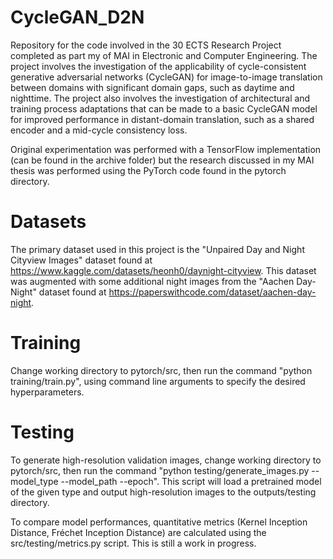 # CycleGAN_D2N
Repository for the code involved in the 30 ECTS Research Project completed as part my of MAI in Electronic and Computer Engineering. The project involves the investigation of the applicability of cycle-consistent generative adversarial networks (CycleGAN) for image-to-image translation between domains with significant domain gaps, such as daytime and nighttime. The project also involves the investigation of architectural and training process adaptations that can be made to a basic CycleGAN model for improved performance in distant-domain translation, such as a shared encoder and a mid-cycle consistency loss. 

Original experimentation was performed with a TensorFlow implementation (can be found in the archive folder) but the research discussed in my MAI thesis was performed using the PyTorch code found in the pytorch directory. 

# Datasets

The primary dataset used in this project is the "Unpaired Day and Night Cityview Images" dataset found at https://www.kaggle.com/datasets/heonh0/daynight-cityview. 
This dataset was augmented with some additional night images from the "Aachen Day-Night" dataset found at https://paperswithcode.com/dataset/aachen-day-night. 

# Training

Change working directory to pytorch/src, then run the command "python training/train.py", using command line arguments to specify the desired hyperparameters. 

# Testing

To generate high-resolution validation images, change working directory to pytorch/src, then run the command "python testing/generate_images.py --model_type --model_path --epoch". This script will load a pretrained model of the given type and output high-resolution images to the outputs/testing directory. 

To compare model performances, quantitative metrics (Kernel Inception Distance, Fréchet Inception Distance) are calculated using the src/testing/metrics.py script. This is still a work in progress. 